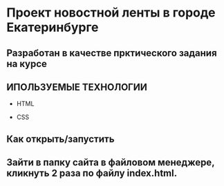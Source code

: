 # Проект новостной ленты в городе Екатеринбурге 

Разработан в качестве прктического задания на курсе 
---
## ИПОЛЬЗУЕМЫЕ ТЕХНОЛОГИИ  
* HTML 

* CSS 
## Как открыть/запустить

Зайти в папку сайта в файловом менеджере, кликнуть 2 раза по файлу index.html.
---
